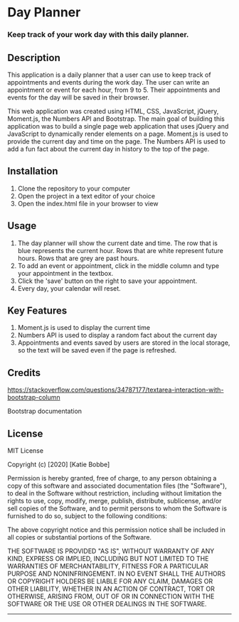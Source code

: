 # Day Planner 
### Keep track of your work day with this daily planner.

## Description

This application is a daily planner that a user can use to keep track of appointments and events during the work day. The user can write an appointment or event for each hour, from 9 to 5. Their appointments and events for the day will be saved in their browser.

This web application was created using HTML, CSS, JavaScript, jQuery, Moment.js, the Numbers API and Bootstrap. The main goal of building this application was to build a single page web application that uses jQuery and JavaScript to dynamically render elements on a page. Moment.js is used to provide the current day and time on the page. The Numbers API is used to add a fun fact about the current day in history to the top of the page.


## Installation

1. Clone the repository to your computer
2. Open the project in a text editor of your choice
3. Open the index.html file in your browser to view

## Usage 
1. The day planner will show the current date and time. The row that is blue represents the current hour. Rows that are white represent future hours. Rows that are grey are past hours.
2. To add an event or appointment, click in the middle column and type your appointment in the textbox.
3. Click the 'save' button on the right to save your appointment.
4. Every day, your calendar will reset.

## Key Features
1. Moment.js is used to display the current time
2. Numbers API is used to display a random fact about the current day
3. Appointments and events saved by users are stored in the local storage, so the text will be saved even if the page is refreshed.


## Credits
https://stackoverflow.com/questions/34787177/textarea-interaction-with-bootstrap-column

Bootstrap documentation

## License
MIT License

Copyright (c) [2020] [Katie Bobbe]

Permission is hereby granted, free of charge, to any person obtaining a copy
of this software and associated documentation files (the "Software"), to deal
in the Software without restriction, including without limitation the rights
to use, copy, modify, merge, publish, distribute, sublicense, and/or sell
copies of the Software, and to permit persons to whom the Software is
furnished to do so, subject to the following conditions:

The above copyright notice and this permission notice shall be included in all
copies or substantial portions of the Software.

THE SOFTWARE IS PROVIDED "AS IS", WITHOUT WARRANTY OF ANY KIND, EXPRESS OR
IMPLIED, INCLUDING BUT NOT LIMITED TO THE WARRANTIES OF MERCHANTABILITY,
FITNESS FOR A PARTICULAR PURPOSE AND NONINFRINGEMENT. IN NO EVENT SHALL THE
AUTHORS OR COPYRIGHT HOLDERS BE LIABLE FOR ANY CLAIM, DAMAGES OR OTHER
LIABILITY, WHETHER IN AN ACTION OF CONTRACT, TORT OR OTHERWISE, ARISING FROM,
OUT OF OR IN CONNECTION WITH THE SOFTWARE OR THE USE OR OTHER DEALINGS IN THE
SOFTWARE.

---



